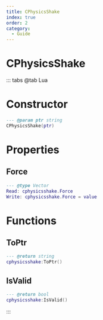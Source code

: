 ```yaml
---
title: CPhysicsShake
index: true
order: 2
category:
  - Guide
---
```


# CPhysicsShake

::: tabs
@tab Lua
# Constructor
```lua
--- @param ptr string
CPhysicsShake(ptr)
```
# Properties
## Force 
```lua
--- @type Vector
Read: cphysicsshake.Force
Write: cphysicsshake.Force = value
```
# Functions
## ToPtr
```lua
--- @return string
cphysicsshake:ToPtr()
```
## IsValid
```lua
--- @return bool
cphysicsshake:IsValid()
```

:::